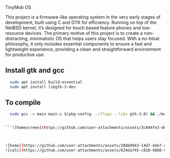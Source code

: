 TinyMob OS 


This project is a firmware-like operating system in the very early stages of development, built using C and GTK for efficiency. Running on top of the NetBSD kernel, it’s designed for touch based feature phones and low-resource devices. The primary motive of this project is to create a non-distracting, minimalistic OS that helps users stay focused. With a no-bloat philosophy, it only includes essential components to ensure a fast and lightweight experience, providing a clean and straightforward environment for productive use.

## Install gtk and gcc



```bash
  sudo apt install build-essential
  sudo apt install libgtk-3-dev

```



    
## To compile 



```bash
  sudo gcc -o main main.c $(pkg-config --cflags --libs gtk-3.0) && ./main![calc](https://github.com/user-attachments/assets/586d2b6c-8ddf-423d-9dee-c1af6a8e8595)


```![homescreen](https://github.com/user-attachments/assets/3c844fe3-d0ba-43f9-8193-928f73cb8795)



![home](https://github.com/user-attachments/assets/208b0943-14d7-4de7-a3ad-b183e6e49df7)
![calc](https://github.com/user-attachments/assets/624da745-c810-48b8-95f4-4aa38ac4ab01)
